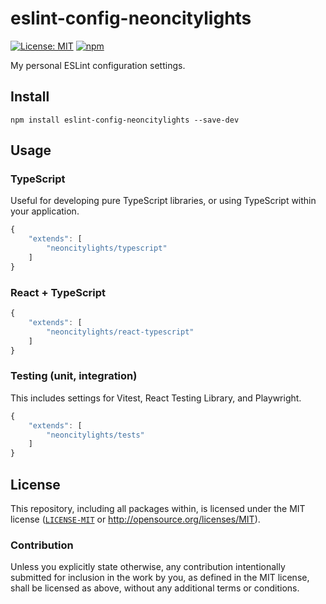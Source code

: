 # eslint-config-neoncitylights

[![License: MIT](https://img.shields.io/badge/License-MIT-blue.svg?style=flat-square)](https://opensource.org/licenses/MIT)
[![npm](https://img.shields.io/npm/v/eslint-config-neoncitylights?style=flat-square&logo=npm&logoColor=white)](https://www.npmjs.com/package/eslint-config-neoncitylights)

My personal ESLint configuration settings.

## Install

```shell
npm install eslint-config-neoncitylights --save-dev
```

## Usage

### TypeScript

Useful for developing pure TypeScript libraries, or using TypeScript within your application.

```js
{
    "extends": [
        "neoncitylights/typescript"
    ]
}
```

### React + TypeScript

```js
{
    "extends": [
        "neoncitylights/react-typescript"
    ]
}
```

### Testing (unit, integration)

This includes settings for Vitest, React Testing Library, and Playwright.

```js
{
    "extends": [
        "neoncitylights/tests"
    ]
}
```

## License

This repository, including all packages within, is licensed under the MIT license ([`LICENSE-MIT`](../../LICENSE) or <http://opensource.org/licenses/MIT>).

### Contribution

Unless you explicitly state otherwise, any contribution intentionally submitted for inclusion in the work by you, as defined in the MIT license, shall be licensed as above, without any additional terms or conditions.
